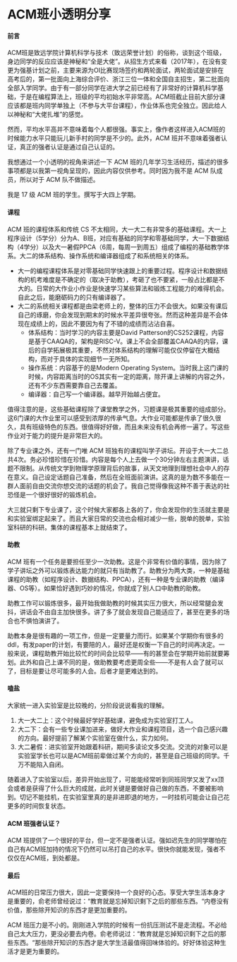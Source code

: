# ACM班小透明分享

#### 前言

ACM班是致远学院计算机科学与技术（致远荣誉计划）的俗称，谈到这个班级，身边同学的反应应该是神秘和“全是大佬”。从招生方式来看（2017年），在没有变更为强基计划之前，主要来源为OI比赛现场签约和两轮面试，两轮面试是安排在高考后的，第一批面向上海综合评价、浙江三位一体和全国自主招生，第二批面向全部入学同学。由于有一部分同学在进大学之前已经有了非常好的计算机科学基础，于是在编程算法上，班级的平均初始水平非常高。ACM班截止目前大部分课应该都是班内同学单独上（不参与大平台课程），作业体系也完全独立。因此给人以神秘和“大佬扎堆”的感觉。

然而，平均水平高并不意味着每个人都很强。事实上，像作者这样进入ACM班的时候能力水平只能玩儿新手村的同学是不少的。此外，ACM 班并不意味着强者认证，真正的强者认证是通过自己认证的。

我想通过一个小透明的视角来讲述一下 ACM 班的几年学习生活经历，描述的很多事项都是以我第一视角呈现的，因此内容仅供参考。同时因为我不是 ACM 队成员，所以对于 ACM 队不做描述。

我是 17 级 ACM 班的学生。撰写于大四上学期。

#### 课程

ACM 班的课程体系和传统 CS 不太相同，大一大二有非常多的基础课程。大一上程序设计（5学分）分为A、B班，对应有基础的同学和零基础同学，大一下数据结构（4学分）以及大一暑假PPCA（6周，每周一到周五）组成了编程的基础教学体系。大二的体系结构、操作系统和编译器组成了和系统相关的体系。

* 大一的编程课程体系是对零基础同学快速跟上的重要过程。程序设计和数据结构的机考难度是不确定的（取决于助教），考砸了也不要紧，一般占比都是不大的。日常的大作业小作业是快速学习某些算法和锻炼工程能力的难得机会。自此之后，能磨砺码力的只有编译器了。
* 大二的系统相关课程都是由梁老师上的，整体的压力不会很大。如果没有课后自己的琢磨，你会发现到期末的时候水平差异很夸张。然而这种差异是不会体现在成绩上的，因此不要因为有了不错的成绩而沾沾自喜。
  * 体系结构：当时学习的内容主要是David Patterson的CS252课程，内容是基于CAAQA的，架构是RISC-V。课上不会全部覆盖CAAQA的内容，课后的自学拓展极其重要，不然对体系结构的理解可能仅仅停留在大概结构，而对于具体的实现细节一无所知。
  * 操作系统：内容基于的是Modern Operating System。当时我上这门课的时候，内容距离当时的OS其实有一定的距离，除开课上讲解的内容之外，还有不少东西需要靠自己去覆盖。
  * 编译器：自己写一个编译器。越早开始越占便宜。

值得注意的是，这些基础课程除了课堂教学之外，习题课是极其重要的组成部分。这6门课的大作业里可以感受到浓厚的传承气息。大作业可能都是传承了很久很久，具有班级特色的东西。很值得好好做，而且未来没有机会再修一遍了。写这些作业对于能力的提升是非常巨大的。

除了专业课之外，还有一门唯 ACM 班独有的课程叫学子讲坛。开设于大一大二总共4次。务必珍惜珍惜在珍惜。内容是每个人上去做一个30分钟左右主题演讲，话题不限制。从传统文学到物理学原理背后的故事，从天文地理到理想社会中人的存在意义。自己设定话题自己准备，然后在全班面前演讲。这真的是为数不多能在一群人面前自由交流你想交流的话题的机会了。我自己觉得像我这种不善于表达的社恐怪是一个很好很好的锻炼机会。

大三就只剩下专业课了，这个时候大家都各上各的了，你会发现你的生活就主要是和实验室绑定起来了。而且大家日常的交流也会相对减少一些，脱单的脱单，实验室科研的科研。集体的课程基本上就结束了。

#### 助教

ACM 班有一个任务是要担任至少一次助教。这是个非常有价值的事情，因为除了学子讲坛之外可以锻炼表达能力的就只有当助教了。助教分为两大类，一种是基础课程的助教（如程序设计、数据结构、PPCA），还有一种是专业课的助教（编译器、OS等）。如果恰好遇到巧妙的情况，你就成了别人口中助教的助教。

助教工作可以锻炼很多，最开始我做助教的时候其实压力很大，所以经常腿会发抖，讲话会不由自主加快很多。讲了多了就会发现自己能适应了，甚至在更多的场合也不惧怕演讲了。

助教本身是很有趣的一项工作，但是一定要量力而行。如果某个学期你有很多的ddl，有发paper的计划，有要陪的人，最好还是权衡一下自己的时间再决定。一般来说，课程助教开始比较忙的时间会比较早——有的甚至会在学期开始前就要筹划。此外和自己上课不同的是，做助教要考虑更周全些——不是有人会了就可以了，目标是要让尽可能多的人会。后者才是更难达到的。

#### 嗑盐

大家统一进入实验室是比较晚的，分阶段说说看我的理解。

1. 大一大二上：这个时候最好学好基础课，避免成为实验室打工人。
2. 大二下：会有一些专业课加进来，做好大作业和课程项目，选一个自己感兴趣的方向。最好提前了解某个实验室在做什么，实力如何。
3. 大二暑假：进实验室开始跟着科研，期间多读论文多交流。交流的对象可以是实验室学长也可以是ACM班前辈做过某个方向的，甚至是自己班级的同学。千万不能陷入自闭。

随着进入了实验室以后，差异开始出现了，可能能经常听到同班同学又发了xx顶会或者是获得了什么巨大的成就，此时关键是要做好自己做的东西，不要被影响到。切记不能挂机，在实验室里真的是非进即退的地方，一时挂机可能会让自己花更多的时间恢复状态。

#### ACM 班强者认证？

ACM 班提供了一个很好的平台，但一定不是强者认证。强如迟先生的同学哪怕在自己有ACM班加持的情况下仍然可以吊打自己的水平。很快你就能发现，强者不仅仅在ACM班，到处都是。

#### 最后

ACM班的日常压力很大，因此一定要保持一个良好的心态。享受大学生活本身才是重要的，俞老师曾经说过：“教育就是忘掉知识剩下之后的那些东西。“内卷没有价值，那些除开知识的东西才是更加重要的。

ACM 班压力是不小的。刚刚进入学院的时候有一份抗压测试不是走流程。不必给自己太大压力，更没必要去内卷。俞老师说过：“教育就是忘掉知识剩下之后的那些东西。“那些除开知识的东西才是大学生活最值得回味体验的。好好体验这种生活才是更为重要的。

